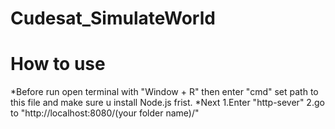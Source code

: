 # Cudesat_SimulateWorld

# How to use
*Before run open terminal with "Window + R" then enter "cmd" set path to this file and make sure u install Node.js frist.
*Next   1.Enter "http-sever"
        2.go to "http://localhost:8080/(your folder name)/"

